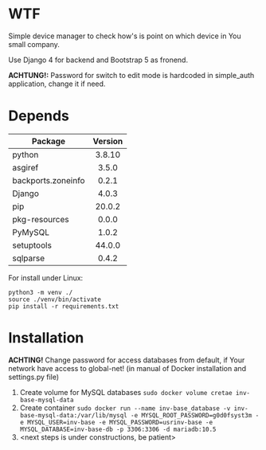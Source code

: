 # WTF

Simple device manager to check how's is point on which device in You small company.

Use Django 4 for backend and Bootstrap 5 as fronend.

**ACHTUNG!:** Password for switch to edit mode is hardcoded in simple_auth application, change it if need.

# Depends

| Package           | Version |
|-------------------|:-------:|
|python             | 3.8.10  |
|asgiref            | 3.5.0  |
|backports.zoneinfo | 0.2.1  |
|Django             | 4.0.3  |
|pip                | 20.0.2 |
|pkg-resources      | 0.0.0  |
|PyMySQL            | 1.0.2  |
|setuptools         | 44.0.0 |
|sqlparse           | 0.4.2  |

For install under Linux:
```console
python3 -m venv ./
source ./venv/bin/activate
pip install -r requirements.txt
```

# Installation

**ACHTING!** Change password for access databases from default, if Your network have access to global-net! (in manual of Docker installation and settings.py file)

1. Create volume for MySQL databases `sudo docker volume cretae inv-base-mysql-data`
2. Create container `sudo docker run --name inv-base_database -v inv-base-mysql-data:/var/lib/mysql -e MYSQL_ROOT_PASSWORD=g0d0fsyst3m -e MYSQL_USER=inv-base -e MYSQL_PASSWORD=usrinv-base -e MYSQL_DATABASE=inv-base-db -p 3306:3306 -d mariadb:10.5`
3. <next steps is under constructions, be patient>
